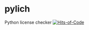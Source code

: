 # pylich
Python license checker
[![Hits-of-Code](https://hitsofcode.com/github/uchitsa/pylich?branch=develop)](https://hitsofcode.com/github/uchitsa/pylich/view?branch=develop)
